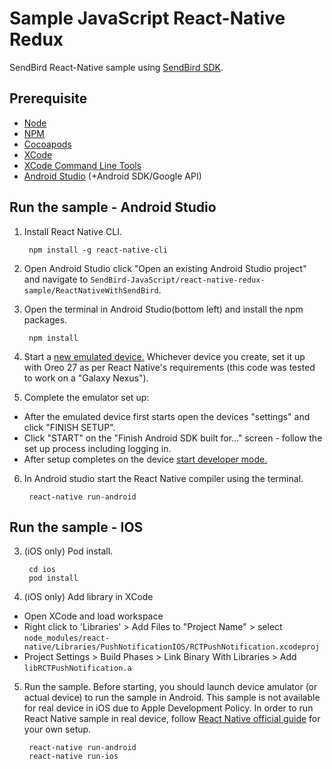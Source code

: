 # Sample JavaScript React-Native Redux

SendBird React-Native sample using [SendBird SDK](https://github.com/smilefam/SendBird-SDK-JavaScript).

## Prerequisite

- [Node](https://nodejs.org/en/)
- [NPM](https://www.npmjs.com/)
- [Cocoapods](https://cocoapods.org/)
- [XCode](https://developer.apple.com/xcode)
- [XCode Command Line Tools](https://facebook.github.io/react-native/docs/getting-started.html#xcode)
- [Android Studio](https://developer.android.com/studio/) (+Android SDK/Google API)

## Run the sample - Android Studio

1. Install React Native CLI.

        npm install -g react-native-cli

3. Open Android Studio click "Open an existing Android Studio project" and navigate to `SendBird-JavaScript/react-native-redux-sample/ReactNativeWithSendBird`.

2. Open the terminal in Android Studio(bottom left) and install the npm packages.

        npm install
        

3. Start a [new emulated device.](https://developer.android.com/studio/run/managing-avds) Whichever device you create, set it up with Oreo 27 as per React Native's requirements (this code was tested to work on a "Galaxy Nexus").

5. Complete the emulator set up: 
* After the emulated device first starts open the devices "settings" and click "FINISH SETUP".
* Click "START" on the "Finish Android SDK built for..." screen - follow the set up process including logging in.
* After setup completes on the device [start developer mode.](https://developer.android.com/studio/debug/dev-options) 

6. In Android studio start the React Native compiler using the terminal.

        react-native run-android
        
        
## Run the sample - IOS

3. (iOS only) Pod install.

        cd ios
        pod install

4. (iOS only) Add library in XCode

- Open XCode and load workspace
- Right click to 'Libraries' > Add Files to "Project Name" > select `node_modules/react-native/Libraries/PushNotificationIOS/RCTPushNotification.xcodeproj`
- Project Settings > Build Phases > Link Binary With Libraries > Add `libRCTPushNotification.a`

5. Run the sample. Before starting, you should launch device amulator (or actual device) to run the sample in Android. This sample is not available for real device in iOS due to Apple Development Policy. In order to run React Native sample in real device, follow [React Native official guide](https://facebook.github.io/react-native/docs/running-on-device.html) for your own setup.

        react-native run-android
        react-native run-ios
